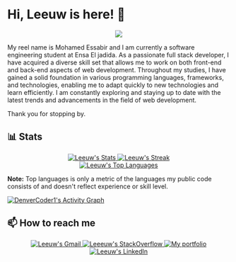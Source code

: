 
# Hi, **Leeuw** is here! 👋

<p align="center">
  <!-- Typing SVG by DenverCoder1 - https://github.com/DenverCoder1/readme-typing-svg -->
  <a href="https://github.com/DenverCoder1/readme-typing-svg">
    <img src="https://readme-typing-svg.demolab.com?font=Fira+Code&pause=500&color=7649F7&random=false&width=435&lines=Call+Me+Leeuw;I+am+a+student+at+EnsaJ;%26+Full+stack+developer;I+am+also+fascinated+by+AI;I+like+to+learn+new+things&center=true&width=440&height=45&color=0CF748FF&vCenter=true&size=22" /></a>
</p>

My reel name is Mohamed Essabir and I am currently a software engineering student at Ensa El jadida. As a passionate full stack developer, I have acquired a diverse skill set that allows me to work on both front-end and back-end aspects of web development. Throughout my studies, I have gained a solid foundation in various programming languages, frameworks, and technologies, enabling me to adapt quickly to new technologies and learn efficiently. I am constantly exploring and staying up to date with the latest trends and advancements in the field of web development.

Thank you for stopping by.

## **📊 Stats**

<div align="center" style="text-align:center">
  <a href="https://github.com/mohamed2020m?tab=repositories" >
     <img  src="https://github-readme-stats.vercel.app/api?username=mohamed2020m&theme=vue-dark&show_icons=true&hide_border=false&count_private=true"
            alt="Leeuw's Stats">
  </a>
  <a href="https://github.com/mohamed2020m?tab=repositories">
     <img  src="https://github-readme-streak-stats.herokuapp.com?user=mohamed2020m&theme=vue-dark&mode=weekly)](https://git.io/streak-stats"
            alt="Leeuw's Streak">
  </a>
</br>
  <a href="https://github.com/mohamed2020m?tab=repositories">
     <img  src="https://github-readme-stats.vercel.app/api/top-langs/?username=mohamed2020m&theme=vue-dark&show_icons=true&hide_border=false&layout=compact"
            alt="Leeuw's Top Languages">
  </a>

  </br>
</div>

<b>Note:</b> Top languages is only a metric of the languages my public code consists of and doesn't reflect experience or skill level.
  
  <!-- https://github.com/ashutosh00710/github-readme-activity-graph -->

  <a href="https://github.com/ashutosh00710/github-readme-activity-graph">
  <img alt="DenverCoder1's Activity Graph" src="https://github-readme-activity-graph.vercel.app/graph/?username=mohamed2020m&bg_color=1F222E&color=F8D866&line=F85D7F&point=FFFFFF&hide_border=true" /></a>
  


## **📫 How to reach me**

<div align="center" style="text-align:center">
    <a href="mailto:mohamedessabir20@gmail.com">
        <img src="https://img.shields.io/badge/-Gmail-EA4335?style=for-the-badge&logo=Gmail&logoColor=white"
            alt="Leeuw's Gmail">
    </a>
    <a href="https://stackoverflow.com/users/12905414/leeuw">
        <img src="https://img.shields.io/badge/-SO-F58025?style=for-the-badge&logo=StackOverflow&logoColor=white"
            alt="Leeeuw's StackOverflow">
    </a>
    <a href="https://leeuw.vercel.app">
        <img src="https://img.shields.io/website?style=for-the-badge&logo=website&logoColor=white&url=https://leeuw.vercel.app"
            alt="My portfolio">
    </a>
    <a href="https://www.linkedin.com/in/mohamed-essabir-a23633196">
        <img src="https://img.shields.io/badge/LinkedIn-0A66C2?style=for-the-badge&logo=linkedin&logoColor=white"
            alt="Leeuw's LinkedIn">
    </a>
<!--     <a href="https://dev.to/josee9988">
        <img src="https://img.shields.io/badge/Dev.to-0A0A0A?style=for-the-badge&logo=dev.to&logoColor=white"
            alt="Josee9988's dev.to">
    </a> -->
</div>
